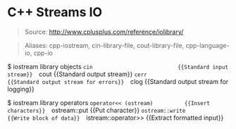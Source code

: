 # C++ Streams IO

> Source: http://www.cplusplus.com/reference/iolibrary/

> Aliases: cpp-iostream, cin-library-file, cout-library-file, cpp-language-io, cpp-io

$ iostream library objects
    `cin                           {{Standard input stream}} 
    `cout                          {{Standard output stream}} 
    `cerr                          {{Standard output stream for errors}} 
    `clog                          {{Standard output stream for logging}} 

$ iostream library operators
    `operator<< (ostream)          {{Insert characters}} 
    `ostream::put                  {{Put character}} 
    `ostream::write                {{Write block of data}} 
    `istream::operator>>           {{Extract formatted input}} 

